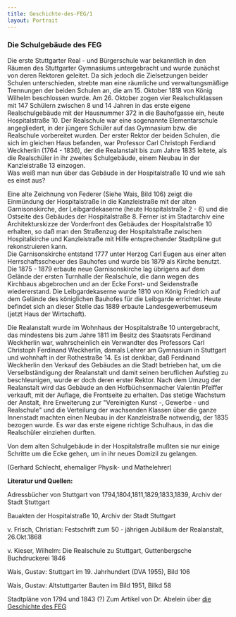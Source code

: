 ```yaml
---
title: Geschichte-des-FEG/1
layout: Portrait
---
```


<h3>
  Die Schulgebäude des FEG
</h3>

<p>
  Die erste Stuttgarter Real - und Bürgerschule war  bekanntlich in den Räumen des Stuttgarter Gymnasiums untergebracht und  wurde zunächst von deren Rektoren geleitet. Da sich jedoch die  Zielsetzungen beider Schulen unterschieden, strebte man eine räumliche  und verwaltungsmäßige Trennungen der beiden Schulen an, die am 15.  Oktober 1818 von König Wilhelm beschlossen wurde. Am 26. Oktober zogen  vier Realschulklassen mit 147 Schülern zwischen 8 und 14 Jahren in das  erste eigene Realschulgebäude mit der Hausnummer 372 in die Bauhofgasse  ein, heute Hospitalstraße 10. Der Realschule war eine sogenannte  Elementarschule angegliedert, in der jüngere Schüler auf das Gymnasium  bzw. die Realschule vorbereitet wurden. Der erster Rektor der beiden  Schulen, die sich im gleichen Haus befanden, war Professor Carl  Christoph Ferdiand Weckherlin (1764 - 1836), der die Realanstalt bis  zum Jahre 1835 leitete, als die Realschüler in ihr zweites  Schulgebäude, einem Neubau in der Kanzleistraße 13 einzogen.
  <br>
  Was weiß man nun über das Gebäude in der Hospitalstraße 10 und wie sah es einst aus?
</p>
<p>
  Eine alte Zeichnung von Federer (Siehe Wais, Bild 106) zeigt die  Einmündung der Hospitalstraße in die Kanzleistraße mit der alten  Garnisonskirche, der Leibgardekaserne (heute Hospitalstraße 2 - 6) und  die Ostseite des Gebäudes der Hospitalstraße 8. Ferner ist im  Stadtarchiv eine Architekturskizze der Vorderfront des Gebäudes der  Hospitalstraße 10 erhalten, so daß man den Straßenzug der  Hospitalstraße zwischen Hospitalkirche und Kanzleistraße mit Hilfe  entsprechender Stadtpläne gut rekonstruieren kann.
  <br>
  Die Garnisonskirche entstand 1777 unter Herzog Carl Eugen aus einer  alten Herrschaftsscheuer des Bauhofes und wurde bis 1879 als Kirche  benutzt. Die 1875 - 1879 erbaute neue Garnisonskirche lag übrigens auf  dem Gelände der ersten Turnhalle der Realschule, die dann wegen des  Kirchbaus abgebrochen und an der Ecke Forst- und Seidenstraße  wiedererstand. Die Leibgardekaserne wurde 1810 von König Friedrich auf  dem Gelände des königlichen Bauhofes für die Leibgarde errichtet. Heute  befindet sich an dieser Stelle das 1889 erbaute Landesgewerbemuseum  (jetzt Haus der Wirtschaft).
</p>
<p>
  Die Realanstalt wurde im Wohnhaus der Hospitalstraße 10 untergebracht,  das mindestens
  bis zum Jahre 1811 im Besitz des Staatsrats Ferdinand Weckherlin war, wahrscheinlich
  ein Verwandter des Professors Carl Christoph Ferdinand Weckherlin, damals
  Lehrer am Gymnasium in Stuttgart und wohnhaft in der Rothestraße 14. Es ist
  denkbar, daß Ferdinand Weckherlin den Verkauf des Gebäudes an die Stadt
  betrieben hat, um die Verselbständigung der  Realanstalt und damit seinen
  beruflichen Aufstieg zu beschleunigen, wurde er doch deren erster Rektor.
  Nach dem Umzug der Realanstalt wird das Gebäude an den Hofbüchsenmacher
  Valentin Pfeiffer verkauft, mit der Auflage, die Frontseite zu erhalten.
  Das stetige Wachstum der Anstalt, ihre Erweiterung zur "Vereinigten
  Kunst -, Gewerbe - und Realschule" und die Verteilung der wachsenden Klassen über
  die ganze Innenstadt machten einen Neubau in der Kanzleistraße notwendig,
  der 1835 bezogen wurde. Es war das erste eigene richtige Schulhaus, in das
  die Realschüler einziehen durften.
</p>
<p>
  Von dem alten Schulgebäude in der Hospitalstraße mußten sie nur einige  Schritte um die Ecke gehen, um in ihr neues Domizil zu gelangen.
</p>
<p>
  (Gerhard Schlecht, ehemaliger Physik- und Mathelehrer)
</p>
<p>
  <strong>
    Literatur und Quellen:
  </strong>
  <br>
  
  Adressbücher von Stuttgart von 1794,1804,1811,1829,1833,1839, Archiv der Stadt Stuttgart
  <br>
  
  Bauakten der Hospitalstraße 10, Archiv der Stadt Stuttgart
  <br>
  
  v. Frisch, Christian: Festschrift zum 50 - jährigen Jubiläum der Realanstalt, 26.Okt.1868
  <br>
  
  v. Kieser, Wilhelm: Die Realschule zu Stuttgart, Guttenbergsche Buchdruckerei 1846
  <br>
  
  Wais, Gustav: Stuttgart im 19. Jahrhundert (DVA 1955), Bild 106
  <br>
  
  Wais, Gustav: Altstuttgarter Bauten im Bild 1951, Bilkd 58
  <br>
  
  Stadtpläne von 1794 und 1843 (?)
  Zum Artikel von Dr. Abelein über 
  <a href="/Portrait/Geschichte-des-FEG/2/">
    <i class="fa fa-external-link">
    </i>
    die Geschichte
    des FEG
  </a>
</p>


